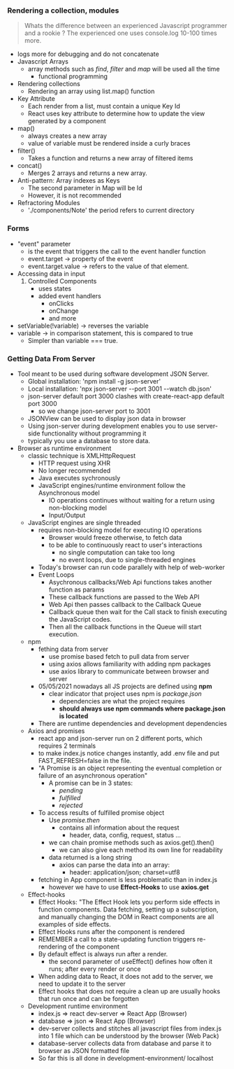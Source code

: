 ### Rendering a collection, modules
> Whats the difference between an experienced Javascript programmer and a rookie ? The experienced one uses console.log 10-100 times more.
- logs more for debugging and do not concatenate
- Javascript Arrays
    - array methods such as *find*, *filter* and *map* will be used all the time
        - functional programming
- Rendering collections
    - Rendering an array using list.map() function
- Key Attribute
    - Each render from a list, must contain a unique Key Id
    - React uses key attribute to determine how to update the view generated by a component 
- map()
    - always creates a new array
    - value of variable must be rendered inside a curly braces
- filter()
    - Takes a function and returns a new array of filtered items
- concat()
    - Merges 2 arrays and returns a new array.
- Anti-pattern: Array indexes as Keys
    - The second parameter in Map will be Id
    - However, it is not recommended
- Refractoring Modules
    - './components/Note'
        the period refers to current directory
### Forms
- "event" parameter
    - is the event that triggers the call to the event handler function
    - event.target -> property of the event
    - event.target.value -> refers to the value of that element.
- Accessing data in input
    1. Controlled Components
        - uses states
        - added event handlers
            - onClicks
            - onChange
            - and more 
- setVariable(!variable) -> reverses the variable
- variable -> in comparison statement, this is compared to true
    - Simpler than variable === true.
### Getting Data From Server
- Tool meant to be used during software development JSON Server.
    - Global installation: 'npm install -g json-server'
    - Local installation: 'npx json-server --port 3001 --watch db.json'
    - json-server default port 3000 clashes with create-react-app default port 3000
        - so we change json-server port to 3001
    - JSONView can be used to display json data in browser 
    - Using json-server during development enables you to use server-side functionality without programming it
    - typically you use a database to store data.
- Browser as runtime environment
    - classic technique is XMLHttpRequest
        - HTTP request using XHR
        - No longer recommended
        - Java executes sychronously
        - JavaScript engines/runtime environment follow the Asynchronous model
            - IO operations continues without waiting for a return using non-blocking model
            - Input/Output
    - JavaScript engines are single threaded
        - requires non-blocking model for executing IO operations
            - Browser would freeze otherwise, to fetch data
            - to be able to continuously react to user's interactions
                - no single computation can take too long
                - no event loops, due to single-threaded engines
        - Today's browser can run code parallely with help of web-worker
        - Event Loops
            - Asychronous callbacks/Web Api functions takes another function as params
            - These callback functions are passed to the Web API
            - Web Api then passes callback to the Callback Queue
            - Callback queue then wait for the Call stack to finish executing the JavaScript codes.
            - Then all the callback functions in the Queue will start execution. 
    - npm 
        - fething data from server
            - use promise based fetch to pull data from server
            - using axios allows familiarity with adding npm packages
            - use axios library to communicate between browser and server
        - 05/05/2021 nowadays all JS projects are defined using **npm**
            - clear indicator that project uses npm is *package.json*
                - dependencies are what the project requires
                - **should always use npm commands where package.json is located**
        - There are runtime dependencies and development dependencies
    - Axios and promises
        - react app and json-server run on 2 different ports, which requires 2 terminals
        - to make index.js notice changes instantly, add .env file and put FAST_REFRESH=false in the file.
        - "A Promise is an object representing the eventual completion or failure of an asynchronous operation"
            - A promise can be in 3 states:
                - *pending*
                - *fulfilled*
                - *rejected*
        - To access results of fulfilled promise object 
            - Use *promise.then*
                - contains all information about the request
                    - header, data, config, request, status ...
            - we can chain promise methods such as axios.get().then()
                - we can also give each method its own line for readability
            - data returned is a long string
                - axios can parse the data into an array:
                    - header: application/json; charset=utf8
        - fetching in App component is less problematic than in index.js
            - however we have to use **Effect-Hooks** to use **axios.get**
    - Effect-hooks
        - Effect Hooks: "The Effect Hook lets you perform side effects in function components. Data fetching, setting up a subscription, and manually changing the DOM in React components are all examples of side effects.
        - Effect Hooks runs after the component is rendered
        - REMEMBER a call to a state-updating function triggers re-rendering of the component
        - By default effect is always run after a render.
            - the second parameter of useEffect() defines how often it runs; after every render or once
        - When adding data to React, it does not add to the server, we need to update it to the server
        - Effect hooks that does not require a clean up are usually hooks that run once and can be forgotten
    - Development runtime environment
        - index.js => react dev-server => React App (Browser)
        - database => json => React App (Browser)
        - dev-server collects and stitches all javascript files from index.js into 1 file which can be understood by the browser (Web Pack)
        - database-server collects data from database and parse it to browser as JSON formatted file 
        - So far this is all done in development-environment/ localhost
        